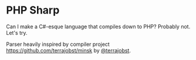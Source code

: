 # PHP Sharp

Can I make a C#-esque language that compiles down to PHP? Probably not. Let's try. 

Parser heavily inspired by compiler project https://github.com/terrajobst/minsk by [@terrajobst](https://twitter.com/terrajobst).